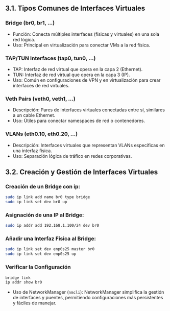 ## 3.1. Tipos Comunes de Interfaces Virtuales

### Bridge (br0, br1, ...)
- Función: Conecta múltiples interfaces (físicas y virtuales) en una sola red lógica.
- Uso: Principal en virtualización para conectar VMs a la red física.

### TAP/TUN Interfaces (tap0, tun0, ...)
- TAP: Interfaz de red virtual que opera en la capa 2 (Ethernet).
- TUN: Interfaz de red virtual que opera en la capa 3 (IP).
- Uso: Común en configuraciones de VPN y en virtualización para crear interfaces de red virtuales.

### Veth Pairs (veth0, veth1, ...)
- Descripción: Pares de interfaces virtuales conectadas entre sí, similares a un cable Ethernet.
- Uso: Útiles para conectar namespaces de red o contenedores.
  
### VLANs (eth0.10, eth0.20, ...)
- Descripción: Interfaces virtuales que representan VLANs específicas en una interfaz física.
- Uso: Separación lógica de tráfico en redes corporativas.

## 3.2. Creación y Gestión de Interfaces Virtuales

### Creación de un Bridge con ip:

```bash
sudo ip link add name br0 type bridge
sudo ip link set dev br0 up
```
### Asignación de una IP al Bridge:
```bash
sudo ip addr add 192.168.1.100/24 dev br0
```
### Añadir una Interfaz Física al Bridge:
```bash
sudo ip link set dev enp0s25 master br0
sudo ip link set dev enp0s25 up
```
### Verificar la Configuración

```bash
bridge link
ip addr show br0
```

- Uso de NetworkManager (`nmcli`): NetworkManager simplifica la gestión de interfaces y puentes, permitiendo configuraciones más persistentes y fáciles de manejar.
